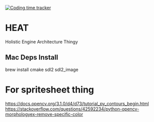 [![Coding time tracker](https://wakatime.com/badge/github/notbaab/HEAT.svg)](https://wakatime.com/badge/github/notbaab/HEAT)
# HEAT
Holistic Engine Architecture Thingy

## Mac Deps Install
brew install cmake sdl2 sdl2_image


# For spritesheet thing
https://docs.opencv.org/3.1.0/d4/d73/tutorial_py_contours_begin.html
https://stackoverflow.com/questions/42592234/python-opencv-morphologyex-remove-specific-color
